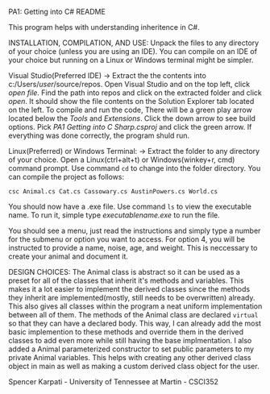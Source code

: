 PA1: Getting into C# README

This program helps with understanding inheritence in C#.

INSTALLATION, COMPILATION, AND USE: 
Unpack the files to any directory of your choice (unless you are using an IDE). You can compile on an IDE of your choice but running on a Linux or Windows terminal 
might be simpler.

Visual Studio(Preferred IDE) -> Extract the the contents into c:/Users/*user*/source/repos. Open Visual Studio and on the top left, click *open file*.
Find the path into repos and click on the extracted folder and click *open*. It should show the file contents on the Solution Explorer tab located on the
left. To compile and run the code, There will be a green play arrow located below the *Tools* and *Extensions*. Click the down arrow to see build options.
Pick *PA1 Getting into C Sharp.csproj* and click the green arrow. If everything was done correctly, the program shuld run.

Linux(Preferred) or Windows Terminal: -> Extract the folder to any directory of your choice. Open a Linux(ctrl+alt+t) or Windows(winkey+r, cmd) command prompt.
Use command ```cd``` to change into the folder directory. You can compile the project as follows:

```csc Animal.cs Cat.cs Cassowary.cs AustinPowers.cs World.cs```

You should now have a .exe file. Use command ```ls``` to view the executable name. To run it, simple type *executablename.exe* to run the file.

You should see a menu, just read the instructions and simply type a number for the submenu or option you want to access. For option 4, you will be instructed 
to provide a name, noise, age, and weight. This is neccessary to create your animal and document it.

DESIGN CHOICES:
The Animal class is abstract so it can be used as a preset for all of the classes that inherit it's methods and variables. This makes it a lot easier to implement 
the derived classes since the methods they inherit are implemented(mostly, still needs to be overwritten) already. This also gives all classes within the program
a neat uniform implementation between all of them. The methods of the Animal class are declared ```virtual``` so that they can have a declared body. This way, I can 
already add the most basic implemention to these methods and override them in the derived classes to add even more while still having the base implmentation. I also 
added a Animal parameterized constructor to set public parameters to my private Animal variables. This helps with creating any other derived class object in main as 
well as making a custom derived class object for the user.


Spencer Karpati - University of Tennessee at Martin - CSCI352